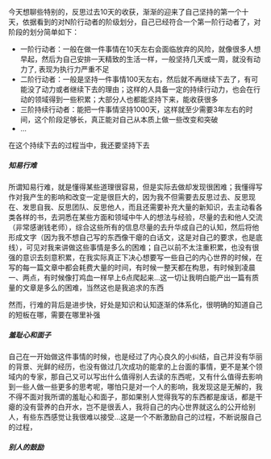 今天想聊些特别的，反思过去10天的收获，渐渐的迎来了自己坚持的第一个十天，依据看到的对N阶行动者的阶级划分，自己已经符合一个第一阶行动者了，对阶段的划分简单如下：

* 一阶行动者：一般在做一件事情在10天左右会面临放弃的风险，就像很多人想早起，然后为自己安排一天精致的生活一样，一般坚持几天或一周，就没有动力了, 表现为执行力严重不足
* 二阶行动者：一般是坚持一件事情100天左右，然后就不再继续下去了，有可能没了动力或者继续下去的理由；这样的人具备一定的持续行动力，也会在行动的领域得到一些积累；大部分人也都能坚持下来，能收获很多
* 三阶持续行动者：能把一件事情坚持1000天，这样就至少需要3年左右的时间，这个阶段足够长，真正能对自己从本质上做一些改变和突破
* ...

在这个持续下去的过程当中，我还要坚持下去

##### 知易行难

所谓知易行难，就是懂得某些道理很容易，但是实际去做却发现很困难；我懂得写作对我产生的影响和改变一定是很巨大的，因为我不但需要去反思过去、反思现在、发思自我、反思团队、反思他人，而且还需要补充大量的新知识，去主动看各类各样的书，去洞悉在某些方面和领域中牛人的想法与经验，尽量的去和他人交流（非常感谢钱老师），综合这些所有的信息尽量的去升华成自己的认知，然后将他形成文字（因为我不想自己写的东西像干瘪的白话文，这是对自己的要求，也是底线），可见对我来讲做这些事情是多么的困难；自己以前不太注重积累，也没有很强的意识去刻意积累，在我实际真正下决心想要写一些自己的内心世界的时候，在写的每一篇文章中都会耗费大量的时间，有时候一整天都在构思，有时候到凌晨一、两点，有时候像打鸡血一样早上6点爬起来...这一切让我明白能产出一篇有质量的文章是多么的困难，当然这也是我追求的东西

然而，行难的背后是进步快，好处是知识和认知逐渐的体系化，很明确的知道自己的短板在哪，需要在哪里补强

##### 羞耻心和面子

自己在一开始做这件事情的时候，也是经过了内心良久的小纠结，自己并没有华丽的背景、光鲜的经历，也没有做过几次成功的能拿的上台面的事情，更不是某个领域内的专家，那自己又可以写出什么值得别人去读的东西呢，又有什么值得去影响到一些人做一些更多的思考呢，哪怕只是对一个人的影响，我发现这是无解的，我不得不面对我所谓的羞耻心和面子，那如果别人觉得我写的东西都是废话，都是干瘪的没有营养的白开水，岂不是很丢人，我将自己的内心世界就这么的公开给别人，有些东西感觉让我很难以接受...这是一个不断激励自己的过程，不断说服自己的过程，

##### 别人的鼓励





